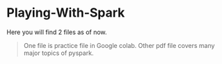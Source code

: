 # Playing-With-Spark

Here you will find 2 files as of now. 

> One file is practice file in Google colab.
> Other pdf file covers many major topics of pyspark.

 
